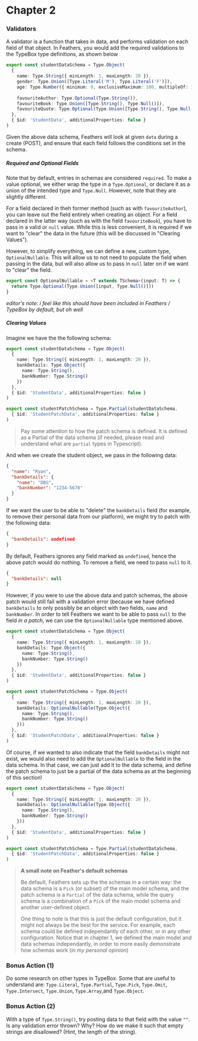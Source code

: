 # Chapter 2

### Validators

A validator is a function that takes in data, and performs validation on each field of that object. In Feathers, you would add the required validations to the TypeBox type definitions, as shown below

```ts
export const studentDataSchema = Type.Object(
  {
    name: Type.String({ minLength: 1, maxLength: 20 }),
    gender: Type.Union([Type.Literal('M'), Type.Literal('F')]),
    age: Type.Number({ minimum: 0, exclusiveMaximum: 100, multipleOf: 1 }),
    
    favouriteAuthor: Type.Optional(Type.String()),
    favouriteBook: Type.Union([Type.String(), Type.Null()]),
    favouriteQuote: Type.Optional(Type.Union([Type.String(), Type.Null()]))
  },
  { $id: 'StudentData', additionalProperties: false }
)
```

Given the above data schema, Feathers will look at given `data` during a create (POST), and ensure that each field follows the conditions set in the schema.



##### Required and Optional Fields

Note that by default, entries in schemas are considered `required`. To make a value optional, we either wrap the type in a `Type.Optional`, or declare it as a union of the intended type and `Type.Null`. However, note that they are slightly different. 

For a field declared in theh former method (such as with `favouriteAuthor`), you can leave out the field entirely when creating an object. For a field declared in the latter way (such as with the field `favouriteBook`), you have to pass in a valid or `null` value. While this is less convenient, it is required if we want to "clear" the data in the future (this will be discussed in "Clearing Values").

However, to simplify everything, we can define a new, custom type, `OptionalNullable`. This will allow us to not need to populate the field when passing in the data, but will also allow us to pass in `null` later on if we want to "clear" the field. 

```ts
export const OptionalNullable = <T extends TSchema>(input: T) => {
  return Type.Optional(Type.Union([input, Type.Null()]))
}
```

*editor's note: i feel like this should have been included in Feathers / TypeBox by default, but oh well*



##### Clearing Values

Imagine we have the the following schema:

```ts
export const studentDataSchema = Type.Object(
  {
    name: Type.String({ minLength: 1, maxLength: 20 }),
    bankDetails: Type.Object({
      name: Type.String(),
      bankNumber: Type.String()
    })
  },
  { $id: 'StudentData', additionalProperties: false }
)

export const studentPatchSchema = Type.Partial(studentDataSchema,
  { $id: 'StudentPatchData', additionalProperties: false }
)
```

> Pay some attention to how the patch schema is defined. It is defined as a Partial of the data schema (if needed, please read and understand what are `partial` types in Typescript).



And when we create the student object, we pass in the following data:

```json
{
  "name": "Ryan",
  "bankDetails": {
    "name": "DBS",
    "bankNumber": "1234-5678"
  }
}
```

If we want the user to be able to "delete" the `bankDetails` field (for example, to remove their personal data from our platform), we might try to patch with the following data:

```json
{
  "bankDetails": undefined
}
```

By default, Feathers ignores any field marked as `undefined`, hence the above patch would do nothing. To remove a field,  we need to pass `null` to it.

```json
{
  "bankDetails": null
}
```

However, if you were to use the above data and patch schemas, the above patch would still fail with a validation error (because we have defined `bankDetails` to only possibly be an object with two fields, `name` and `bankNumber`. In order to tell Feathers we want to be able to pass `null` to the field *in a patch*, we can use the `OptionalNullable` type mentioned above.

```ts
export const studentDataSchema = Type.Object(
  {
    name: Type.String({ minLength: 1, maxLength: 20 }),
    bankDetails: Type.Object({
      name: Type.String(),
      bankNumber: Type.String()
    })
  },
  { $id: 'StudentData', additionalProperties: false }
)

export const studentPatchSchema = Type.Object(
  {
    name: Type.String({ minLength: 1, maxLength: 20 }),
    bankDetails: OptionalNullable(Type.Object({
      name: Type.String(),
      bankNumber: Type.String()
    }))
  },
  { $id: 'StudentPatchData', additionalProperties: false }
)
```

Of course, if we wanted to also indicate that the field `bankDetails` might not exist, we would also need to add the `OptionalNullable` to the field in the data schema. In that case, we can just add it to the data schema, and define the patch schema to just be a partial of the data schema as at the beginning of this section!

```ts
export const studentDataSchema = Type.Object(
  {
    name: Type.String({ minLength: 1, maxLength: 20 }),
    bankDetails: OptionalNullable(Type.Object({
      name: Type.String(),
      bankNumber: Type.String()
    }))
  },
  { $id: 'StudentData', additionalProperties: false }
)

export const studentPatchSchema = Type.Partial(studentDataSchema,
  { $id: 'StudentPatchData', additionalProperties: false }
)
```

> **A small note on Feather's default schemas**
>
> Be default, Feathers sets up the the schemas in a certain way: the data schema is a `Pick` (or subset) of the main model schema, and the patch schema is a `Partial` of the data schema, while the query schema is a combination of a `Pick` of the main model schema and another user-defined object.
>
> One thing to note is that this is just the default configuration, but it might not always be the best for the service. For example, each schema could be defined independantly of each other, or in any other configuration. Notice that in chapter 1, we defined the main model and data schemas independantly, in order to more easily demonstrate how schemas work (*in my personal opinion*)



### Bonus Action (1)

Do some research on other types in TypeBox. Some that are useful to understand are: `Type.Literal`, `Type.Partial`, `Type.Pick`, `Type.Omit`, `Type.Intersect`, `Type.Union`, `Type.Array`,and `Type.Object`.



### Bonus Action (2)

With a type of `Type.String()`, try posting data to that field with the value `""`. Is any validation error thrown? Why? How do we make it such that empty strings are disallowed? (Hint, the length of the string).

